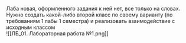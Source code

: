 Лаба новая, оформленного задания к ней нет, все только на словах.  
Нужно создать какой-либо второй класс по своему варианту (по требованиям 1 лабы 1 семестра) и реализовать взаимодействие с исходным классом  
![[ЛБ_01. Лабораторная работа №1.png]]  